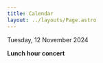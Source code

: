 ```yaml
---
title: Calendar
layout: ../layouts/Page.astro
---
```


Tuesday, 12 November 2024

**Lunch hour concert**
